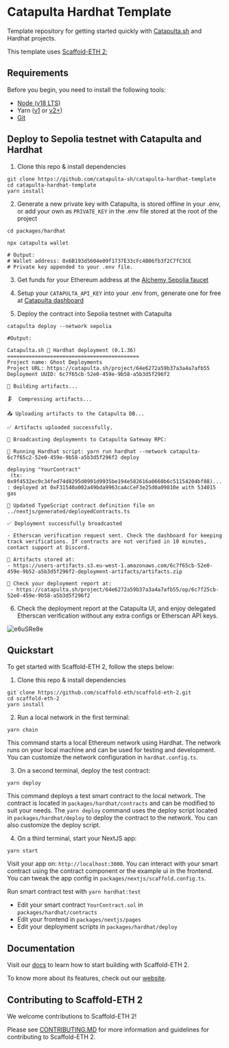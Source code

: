 # Catapulta Hardhat Template

Template repository for getting started quickly with [Catapulta.sh](https://catapulta.sh) and Hardhat projects.

This template uses [Scaffold-ETH 2](https://github.com/scaffold-eth/scaffold-eth-2);

## Requirements

Before you begin, you need to install the following tools:

- [Node (v18 LTS)](https://nodejs.org/en/download/)
- Yarn ([v1](https://classic.yarnpkg.com/en/docs/install/) or [v2+](https://yarnpkg.com/getting-started/install))
- [Git](https://git-scm.com/downloads)

## Deploy to Sepolia testnet with Catapulta and Hardhat

1. Clone this repo & install dependencies

```
git clone https://github.com/catapulta-sh/catapulta-hardhat-template
cd catapulta-hardhat-template
yarn install
```

2. Generate a new private key with Catapulta, is stored offline in your .env, or add your own as `PRIVATE_KEY` in the .env file stored at the root of the project

```
cd packages/hardhat

npx catapulta wallet

# Output:
# Wallet address: 0x6B193d5604e09f1737E33cFc4B06fb3f2C7fC3CE
# Private key appended to your .env file.
```

3. Get funds for your Ethereum address at the [Alchemy Sepolia faucet](https://sepoliafaucet.com/)

4. Setup your `CATAPULTA_API_KEY` into your .env from, generate one for free at [Catapulta dashboard](https://catapulta.sh)

5. Deploy the contract into Sepolia testnet with Catapulta

```
catapulta deploy --network sepolia
```

```
#Output:

Catapulta.sh 🏏 Hardhat deployment (0.1.36)
===========================================
Project name: Ghost Deployments
Project URL: https://catapulta.sh/project/64e6272a59b37a3a4a7afb55
Deployment UUID: 6c7f65cb-52e0-459e-9b58-a5b3d5f296f2

📀 Building artifacts...

🗜  Compressing artifacts...

📤 Uploading artifacts to the Catapulta DB...

✅ Artifacts uploaded successfully.

📡 Broadcasting deployments to Catapulta Gateway RPC:

📜 Running Hardhat script: yarn run hardhat --network catapulta-6c7f65c2-52e0-459e-9b58-a5b3d5f296f2 deploy

deploying "YourContract"
 (tx: 0x9f4532ec9c34fed74d8295d0991d9935be194e582616a0660b6c51154204bf88)...
: deployed at 0xF31540a002a49bda9963caAcCeF3e25d0a09810e with 534015 gas

📝 Updated TypeScript contract definition file on ../nextjs/generated/deployedContracts.ts

✅ Deployment successfully broadcasted

- Etherscan verification request sent. Check the dashboard for keeping track verifications. If contracts are not verified in 10 minutes, contact support at Discord.

💾 Artifacts stored at:
- https://users-artifacts.s3.eu-west-1.amazonaws.com/6c7f65cb-52e0-459e-9b52-a5b3d5f296f2-deployment-artifacts/artifacts.zip

📸 Check your deployment report at:
 - https://catapulta.sh/project/64e6272a59b37a3a4a7afb55/op/6c7f25cb-52e0-459e-9b58-a5b3d5f296f2
```

6. Check the deployment report at the Catapulta UI, and enjoy delegated Etherscan verification without any extra configs or Etherscan API keys.

![e6uSRe8e](https://github.com/catapulta-sh/catapulta-scaffold-eth-2/assets/11179847/9a2d14d6-34ee-4cc9-9d69-5c4433249ac3)



## Quickstart

To get started with Scaffold-ETH 2, follow the steps below:

1. Clone this repo & install dependencies

```
git clone https://github.com/scaffold-eth/scaffold-eth-2.git
cd scaffold-eth-2
yarn install
```

2. Run a local network in the first terminal:

```
yarn chain
```

This command starts a local Ethereum network using Hardhat. The network runs on your local machine and can be used for testing and development. You can customize the network configuration in `hardhat.config.ts`.

3. On a second terminal, deploy the test contract:

```
yarn deploy
```

This command deploys a test smart contract to the local network. The contract is located in `packages/hardhat/contracts` and can be modified to suit your needs. The `yarn deploy` command uses the deploy script located in `packages/hardhat/deploy` to deploy the contract to the network. You can also customize the deploy script.

4. On a third terminal, start your NextJS app:

```
yarn start
```

Visit your app on: `http://localhost:3000`. You can interact with your smart contract using the contract component or the example ui in the frontend. You can tweak the app config in `packages/nextjs/scaffold.config.ts`.

Run smart contract test with `yarn hardhat:test`

- Edit your smart contract `YourContract.sol` in `packages/hardhat/contracts`
- Edit your frontend in `packages/nextjs/pages`
- Edit your deployment scripts in `packages/hardhat/deploy`

## Documentation

Visit our [docs](https://docs.scaffoldeth.io) to learn how to start building with Scaffold-ETH 2.

To know more about its features, check out our [website](https://scaffoldeth.io).

## Contributing to Scaffold-ETH 2

We welcome contributions to Scaffold-ETH 2!

Please see [CONTRIBUTING.MD](https://github.com/scaffold-eth/scaffold-eth-2/blob/main/CONTRIBUTING.md) for more information and guidelines for contributing to Scaffold-ETH 2.
